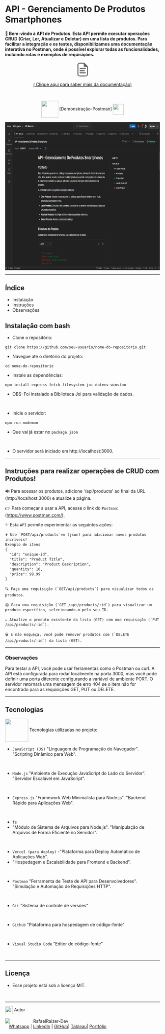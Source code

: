 # API - Gerenciamento De Produtos Smartphones

#### 🌟 Bem-vindo à API de Produtos. Esta API permite executar operações CRUD (Criar, Ler, Atualizar e Deletar) em uma lista de produtos. Para facilitar a integração e os testes, disponibilizamos uma documentação interativa no Postman, onde é possível explorar todas as funcionalidades, incluindo rotas e exemplos de requisições.

 <div align="center">

<img src ="././public/assets/images/doc.png" alt="Descrição da Imagem" height="45"> 

[ ( Clique aqui para saber mais da documentação) ](https://raizertech.vercel.app/)

<br>

<div align="center">
  
<img src= "https://media.giphy.com/media/3zSF3Gnr7cxMbi6WoP/giphy.gif" align="center" height="55" width="55"> [Demonstração-Postman] <img src= "https://media.giphy.com/media/E5DzZsofmgxc9wjbhX/giphy.gif" align="center" height="35" width="35">

<img height="480em" src="././public/assets/images/Apresentacao-API-Smartphones.png"  align="center"> 

<br>

***
<div align="left">

## Índice
- Instalação
- Instruções
- Observações

## Instalação com bash
- Clone o repositório:
```
git clone https://github.com/seu-usuario/nome-do-repositorio.git
```
- Navegue até o diretório do projeto:
```
cd nome-do-repositorio
```
- Instale as dependências:
```
npm install express fetch filesystem joi dotenv winston
```
- OBS: Foi instalado a Biblioteca Joi para validação de dados.
<br>

- Inicie o servidor:
```
npm run nodemon
```
- Que vai já estar no ``package.json``
<br>

- O servidor será iniciado em http://localhost:3000.

***
##  Instruções para realizar operações de CRUD com Produtos!  
🔊 Para acessar os produtos, adicione '/api/products' ao final da URL (http://localhost:3000) e atualize a página.

👉 Para começar a usar a API, acesse o link do ``Postman``: (https://www.postman.com/),

✨ Esta ``API`` permite experimentar as seguintes ações:

```
➕ Use `POST/api/products`em (json) para adicionar novos produtos incríveis! 
Exemplo de itens
{
  "id": "unique-id",
  "title": "Product Title",
  "description": "Product Description",
  "quantity": 10,
  "price": 99.99
}

🔍 Faça uma requisição (`GET/api/products`) para visualizar todos os produtos.

😃 Faça uma requisição (`GET /api/products/:id`) para visualizar um produto específico, selecionando-o pelo seu ID.

✏️ Atualize o produto existente da lista (GET) com uma requisição (`PUT /api/products/:id`).

🗑️ E não esqueça, você pode remover produtos com (`DELETE /api/products/:id`) da lista (GET).
```    

***
### Observações
Para testar a API, você pode usar ferramentas como o Postman ou curl.
A API está configurada para rodar localmente na porta 3000, mas você pode definir uma porta diferente configurando a variável de ambiente PORT.
O servidor retornará uma mensagem de erro 404 se o item não for encontrado para as requisições GET, PUT ou DELETE.

*** 
## Tecnologias
<img src="https://media.giphy.com/media/iT138SodaACo9LImgi/giphy.gif" align="center" height="75" width="75"> Tecnologias utilizadas no projeto:

- ``JavaScript (JS)`` 
"Linguagem de Programação do Navegador". 
"Scripting Dinâmico para Web".
<br>

- ``Node.js``
"Ambiente de Execução JavaScript do Lado do Servidor".
"Servidor Escalável em JavaScript".
<br>

- ``Express.js``
"Framework Web Minimalista para Node.js".
"Backend Rápido para Aplicações Web".
<br>

- ``fs``
- "Módulo de Sistema de Arquivos para Node.js".
"Manipulação de Arquivos de Forma Eficiente no Servidor".` 
<br>

- ``Vercel (para deploy)``
-"Plataforma para Deploy Automático de Aplicações Web".
- "Hospedagem e Escalabilidade para Frontend e Backend".
<br>

- ``Postman``
"Ferramenta de Teste de API para Desenvolvedores".
"Simulação e Automação de Requisições HTTP".
<br>

 - ```Git```
 "Sistema de controle de versões"
 <br>

- ```Github```
"Plataforma para hospedagem de código-fonte"
<br>

- ```Visual Studio Code```
"Editor de código-fonte"
<br>

***
## Licença
- Esse projeto está sob a licença MIT.
<br>

***
<img src="https://media.giphy.com/media/ImmvDZ2c9xPR8gDvHV/giphy.gif" align="center" height="25" width="25"> Autor

<p>
    <img align=left margin=10 width=80 src="https://avatars.githubusercontent.com/u/87991807?v=4"/>
    <p>&nbsp&nbsp&nbspRafaelRaizer-Dev<br>
    &nbsp&nbsp&nbsp<a href="https://api.whatsapp.com/send/?phone=47999327137">Whatsapp</a>&nbsp;|&nbsp;<a href="https://www.linkedin.com/in/rafael-raizer//">LinkedIn</a>&nbsp;|&nbsp;<a href="https://github.com/RaizerTechDev">GitHub</a>|&nbsp;<a href="https://public.tableau.com/app/profile/rafael.raizer">Tableau</a>|&nbsp;<a href="https://raizertechdev-portfolio.netlify.app/">Portfólio</a>&nbsp;</p>
</p>
